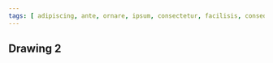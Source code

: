 ```yaml
---
tags: [ adipiscing, ante, ornare, ipsum, consectetur, facilisis, consequat, malesuada ]
---
```


## Drawing 2
